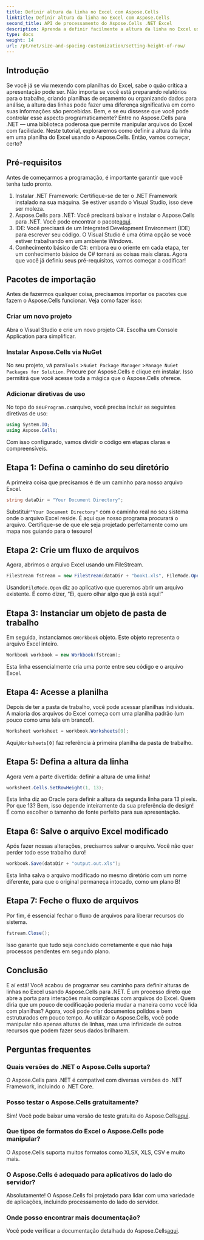 ```yaml
---
title: Definir altura da linha no Excel com Aspose.Cells
linktitle: Definir altura da linha no Excel com Aspose.Cells
second_title: API de processamento do Aspose.Cells .NET Excel
description: Aprenda a definir facilmente a altura da linha no Excel usando o Aspose.Cells para .NET com este guia passo a passo.
type: docs
weight: 14
url: /pt/net/size-and-spacing-customization/setting-height-of-row/
---
```

## Introdução
Se você já se viu mexendo com planilhas do Excel, sabe o quão crítica a apresentação pode ser. Não importa se você está preparando relatórios para o trabalho, criando planilhas de orçamento ou organizando dados para análise, a altura das linhas pode fazer uma diferença significativa em como suas informações são percebidas. Bem, e se eu dissesse que você pode controlar esse aspecto programaticamente? Entre no Aspose.Cells para .NET — uma biblioteca poderosa que permite manipular arquivos do Excel com facilidade. Neste tutorial, exploraremos como definir a altura da linha em uma planilha do Excel usando o Aspose.Cells.
Então, vamos começar, certo?
## Pré-requisitos
Antes de começarmos a programação, é importante garantir que você tenha tudo pronto. 
1. Instalar .NET Framework: Certifique-se de ter o .NET Framework instalado na sua máquina. Se estiver usando o Visual Studio, isso deve ser moleza.
2.  Aspose.Cells para .NET: Você precisará baixar e instalar o Aspose.Cells para .NET. Você pode encontrar o pacote[aqui](https://releases.aspose.com/cells/net/).
3. IDE: Você precisará de um Integrated Development Environment (IDE) para escrever seu código. O Visual Studio é uma ótima opção se você estiver trabalhando em um ambiente Windows.
4. Conhecimento básico de C#: embora eu o oriente em cada etapa, ter um conhecimento básico de C# tornará as coisas mais claras.
Agora que você já definiu seus pré-requisitos, vamos começar a codificar!
## Pacotes de importação
Antes de fazermos qualquer coisa, precisamos importar os pacotes que fazem o Aspose.Cells funcionar. Veja como fazer isso:
### Criar um novo projeto
Abra o Visual Studio e crie um novo projeto C#. Escolha um Console Application para simplificar. 
### Instalar Aspose.Cells via NuGet
 No seu projeto, vá para`Tools` >`NuGet Package Manager` >`Manage NuGet Packages for Solution`. Procure por Aspose.Cells e clique em instalar. Isso permitirá que você acesse toda a mágica que o Aspose.Cells oferece.
### Adicionar diretivas de uso
 No topo do seu`Program.cs`arquivo, você precisa incluir as seguintes diretivas de uso:
```csharp
using System.IO;
using Aspose.Cells;
```
Com isso configurado, vamos dividir o código em etapas claras e compreensíveis.

## Etapa 1: Defina o caminho do seu diretório
A primeira coisa que precisamos é de um caminho para nosso arquivo Excel. 
```csharp
string dataDir = "Your Document Directory";
```
 Substituir`"Your Document Directory"` com o caminho real no seu sistema onde o arquivo Excel reside. É aqui que nosso programa procurará o arquivo. Certifique-se de que ele seja projetado perfeitamente como um mapa nos guiando para o tesouro!
## Etapa 2: Crie um fluxo de arquivos
Agora, abrimos o arquivo Excel usando um FileStream. 
```csharp
FileStream fstream = new FileStream(dataDir + "book1.xls", FileMode.Open);
```
 Usando`FileMode.Open` diz ao aplicativo que queremos abrir um arquivo existente. É como dizer, “Ei, quero olhar algo que já está aqui!”
## Etapa 3: Instanciar um objeto de pasta de trabalho
 Em seguida, instanciamos o`Workbook` objeto. Este objeto representa o arquivo Excel inteiro. 
```csharp
Workbook workbook = new Workbook(fstream);
```
Esta linha essencialmente cria uma ponte entre seu código e o arquivo Excel. 
## Etapa 4: Acesse a planilha
Depois de ter a pasta de trabalho, você pode acessar planilhas individuais. A maioria dos arquivos do Excel começa com uma planilha padrão (um pouco como uma tela em branco!). 
```csharp
Worksheet worksheet = workbook.Worksheets[0];
```
 Aqui,`Worksheets[0]` faz referência à primeira planilha da pasta de trabalho. 
## Etapa 5: Defina a altura da linha
Agora vem a parte divertida: definir a altura de uma linha! 
```csharp
worksheet.Cells.SetRowHeight(1, 13);
```
Esta linha diz ao Oracle para definir a altura da segunda linha para 13 pixels. Por que 13? Bem, isso depende inteiramente da sua preferência de design! É como escolher o tamanho de fonte perfeito para sua apresentação.
## Etapa 6: Salve o arquivo Excel modificado
Após fazer nossas alterações, precisamos salvar o arquivo. Você não quer perder todo esse trabalho duro!
```csharp
workbook.Save(dataDir + "output.out.xls");
```
Esta linha salva o arquivo modificado no mesmo diretório com um nome diferente, para que o original permaneça intocado, como um plano B!
## Etapa 7: Feche o fluxo de arquivos
Por fim, é essencial fechar o fluxo de arquivos para liberar recursos do sistema. 
```csharp
fstream.Close();
```
Isso garante que tudo seja concluído corretamente e que não haja processos pendentes em segundo plano.
## Conclusão
E aí está! Você acabou de programar seu caminho para definir alturas de linhas no Excel usando Aspose.Cells para .NET. É um processo direto que abre a porta para interações mais complexas com arquivos do Excel.
Quem diria que um pouco de codificação poderia mudar a maneira como você lida com planilhas? Agora, você pode criar documentos polidos e bem estruturados em pouco tempo. Ao utilizar o Aspose.Cells, você pode manipular não apenas alturas de linhas, mas uma infinidade de outros recursos que podem fazer seus dados brilharem.
## Perguntas frequentes
### Quais versões do .NET o Aspose.Cells suporta?
O Aspose.Cells para .NET é compatível com diversas versões do .NET Framework, incluindo o .NET Core.
### Posso testar o Aspose.Cells gratuitamente?
 Sim! Você pode baixar uma versão de teste gratuita do Aspose.Cells[aqui](https://releases.aspose.com/).
### Que tipos de formatos do Excel o Aspose.Cells pode manipular?
O Aspose.Cells suporta muitos formatos como XLSX, XLS, CSV e muito mais.
### O Aspose.Cells é adequado para aplicativos do lado do servidor?
Absolutamente! O Aspose.Cells foi projetado para lidar com uma variedade de aplicações, incluindo processamento do lado do servidor.
### Onde posso encontrar mais documentação?
 Você pode verificar a documentação detalhada do Aspose.Cells[aqui](https://reference.aspose.com/cells/net/).
